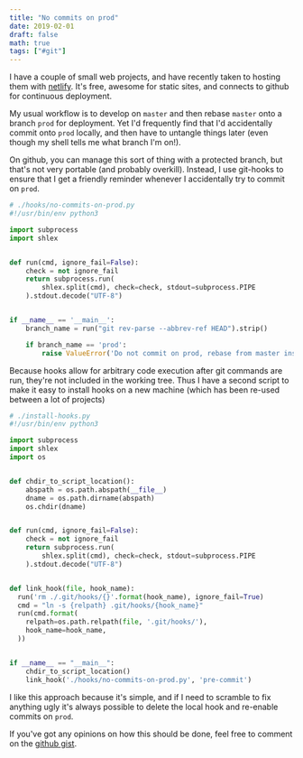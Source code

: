```yaml
---
title: "No commits on prod"
date: 2019-02-01
draft: false
math: true
tags: ["#git"]
---
```


I have a couple of small web projects, and have recently taken to hosting them with [netlify](www.netlify.com). It's free, awesome for static sites, and connects to github for continuous deployment.

My usual workflow is to develop on `master` and then rebase `master` onto a branch `prod` for deployment. Yet I'd frequently find that I'd accidentally commit onto `prod` locally, and then have to untangle things later (even though my shell tells me what branch I'm on!).

On github, you can manage this sort of thing with a protected branch, but that's not very portable (and probably overkill). Instead, I use git-hooks to ensure that I get a friendly reminder whenever I accidentally try to commit on `prod`. 

```python
# ./hooks/no-commits-on-prod.py
#!/usr/bin/env python3

import subprocess
import shlex


def run(cmd, ignore_fail=False):
    check = not ignore_fail
    return subprocess.run(
        shlex.split(cmd), check=check, stdout=subprocess.PIPE
    ).stdout.decode("UTF-8")


if __name__ == '__main__':
    branch_name = run("git rev-parse --abbrev-ref HEAD").strip()

    if branch_name == 'prod':
        raise ValueError('Do not commit on prod, rebase from master instead.')
```

Because hooks allow for arbitrary code execution after git commands are run, they're not included in the working tree. Thus I have a second script to make it easy to install hooks on a new machine (which has been re-used between a lot of projects)

```python
# ./install-hooks.py
#!/usr/bin/env python3

import subprocess
import shlex
import os


def chdir_to_script_location():
    abspath = os.path.abspath(__file__)
    dname = os.path.dirname(abspath)
    os.chdir(dname)


def run(cmd, ignore_fail=False):
    check = not ignore_fail
    return subprocess.run(
        shlex.split(cmd), check=check, stdout=subprocess.PIPE
    ).stdout.decode("UTF-8")


def link_hook(file, hook_name):
  run('rm ./.git/hooks/{}'.format(hook_name), ignore_fail=True)
  cmd = "ln -s {relpath} .git/hooks/{hook_name}"
  run(cmd.format(
    relpath=os.path.relpath(file, '.git/hooks/'),
    hook_name=hook_name,
  ))


if __name__ == "__main__":
    chdir_to_script_location()
    link_hook('./hooks/no-commits-on-prod.py', 'pre-commit')
```

I like this approach because it's simple, and if I need to scramble to fix anything ugly it's always possible to delete the local hook and re-enable commits on `prod`.

If you've got any opinions on how this should be done, feel free to comment on the [github gist](https://gist.github.com/N-McA/dfa5e9b4caa06706393c4ce284963855).